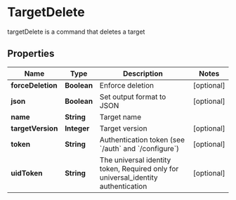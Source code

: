 

# TargetDelete

targetDelete is a command that deletes a target

## Properties

Name | Type | Description | Notes
------------ | ------------- | ------------- | -------------
**forceDeletion** | **Boolean** | Enforce deletion |  [optional]
**json** | **Boolean** | Set output format to JSON |  [optional]
**name** | **String** | Target name | 
**targetVersion** | **Integer** | Target version |  [optional]
**token** | **String** | Authentication token (see &#x60;/auth&#x60; and &#x60;/configure&#x60;) |  [optional]
**uidToken** | **String** | The universal identity token, Required only for universal_identity authentication |  [optional]



